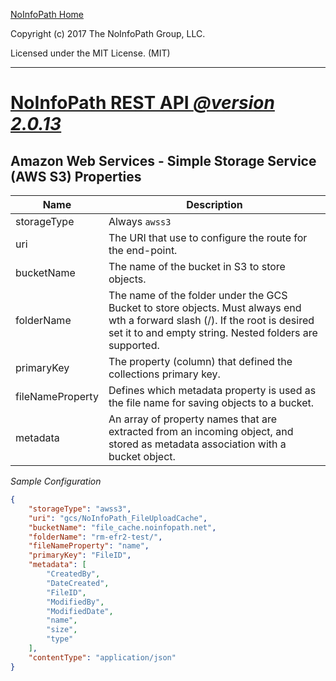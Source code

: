 [NoInfoPath Home](http://gitlab.imginconline.com/noinfopath/noinfopath/wikis/home)

Copyright (c) 2017 The NoInfoPath Group, LLC.

Licensed under the MIT License. (MIT)

___

[NoInfoPath REST API *@version 2.0.13*](home)
=============================================

## Amazon Web Services - Simple Storage Service (AWS S3) Properties

|Name|Description|
|----|-----------|
|storageType|Always `awss3`|
|uri|The URI that use to configure the route for the end-point.|
|bucketName|The name of the bucket in S3 to store objects.|
|folderName|The name of the folder under the GCS Bucket to store objects. Must always end wth a forward slash (/). If the root is desired set it to and empty string. Nested folders are supported.|
|primaryKey|The property (column) that defined the collections primary key.|
|fileNameProperty|Defines which metadata property is used as the file name for saving objects to a bucket.|
|metadata|An array of property names that are extracted from an incoming object, and stored as metadata association with a bucket object.|

*Sample Configuration*

```json
{
 	"storageType": "awss3",
 	"uri": "gcs/NoInfoPath_FileUploadCache",
 	"bucketName": "file_cache.noinfopath.net",
 	"folderName": "rm-efr2-test/",
 	"fileNameProperty": "name",
 	"primaryKey": "FileID",
 	"metadata": [
	 	"CreatedBy",
	 	"DateCreated",
	 	"FileID",
	 	"ModifiedBy",
	 	"ModifiedDate",
	 	"name",
	 	"size",
	 	"type"
 	],
 	"contentType": "application/json"
}
```

